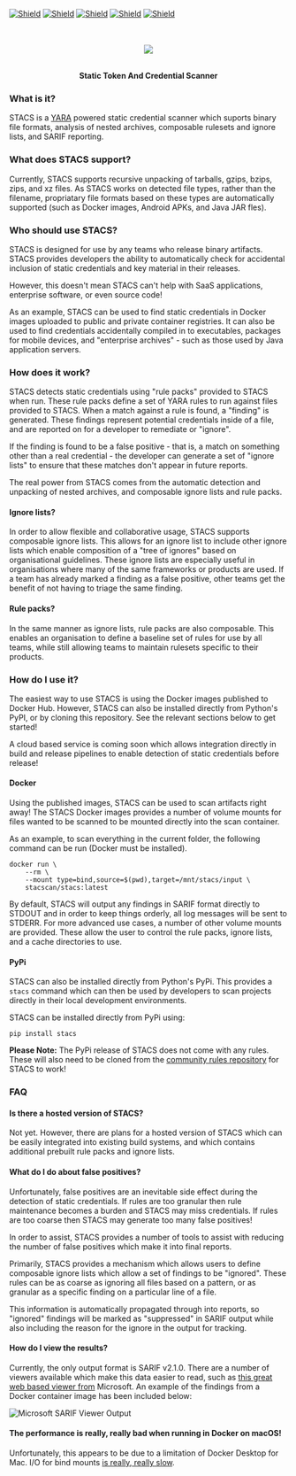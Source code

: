 [![Shield](https://img.shields.io/github/workflow/status/stacscan/stacs/check?style=flat-square)](https://github.com/stacscan/stacs/actions?workflow=check)
[![Shield](https://img.shields.io/github/workflow/status/stacscan/stacs/deploy?style=flat-square)](https://github.com/stacscan/stacs/actions?workflow=deploy)
[![Shield](https://img.shields.io/docker/pulls/stacscan/stacs?style=flat-square)](https://hub.docker.com/r/stacscan/stacs)
[![Shield](https://img.shields.io/docker/image-size/stacscan/stacs?style=flat-square)](https://hub.docker.com/r/stacscan/stacs/tags?page=1&ordering=last_updated)
[![Shield](https://img.shields.io/twitter/follow/stacscan?style=flat-square)](https://twitter.com/stacscan)
<p align="center">
    <br /><br />
    <img src="https://www.github.com/stacscan/stacs/blob/main/docs/images/STACS-Logo-RGB.small.png?raw=true">
</p>
<p align="center">
    <br />
    <b>Static Token And Credential Scanner</b>
    <br />
</p>

### What is it?

STACS is a [YARA](https://virustotal.github.io/yara/) powered static credential scanner
which suports binary file formats, analysis of nested archives, composable rulesets
and ignore lists, and SARIF reporting.

### What does STACS support?

Currently, STACS supports recursive unpacking of tarballs, gzips, bzips, zips, and xz
files. As STACS works on detected file types, rather than the filename, propriatary
file formats based on these types are automatically supported (such as Docker images,
Android APKs, and Java JAR fles).

### Who should use STACS?

STACS is designed for use by any teams who release binary artifacts. STACS provides
developers the ability to automatically check for accidental inclusion of static
credentials and key material in their releases.

However, this doesn't mean STACS can't help with SaaS applications, enterprise
software, or even source code!

As an example, STACS can be used to find static credentials in Docker images uploaded
to public and private container registries. It can also be used to find credentials
accidentally compiled in to executables, packages for mobile devices, and "enterprise
archives" - such as those used by Java application servers.

### How does it work?

STACS detects static credentials using "rule packs" provided to STACS when run. These
rule packs define a set of YARA rules to run against files provided to STACS. When a
match against a rule is found, a "finding" is generated. These findings represent
potential credentials inside of a file, and are reported on for a developer to remediate
or "ignore".

If the finding is found to be a false positive - that is, a match on something other
than a real credential - the developer can generate a set of "ignore lists" to ensure
that these matches don't appear in future reports.

The real power from STACS comes from the automatic detection and unpacking of nested
archives, and composable ignore lists and rule packs.

#### Ignore lists?

In order to allow flexible and collaborative usage, STACS supports composable ignore
lists. This allows for an ignore list to include other ignore lists which enable
composition of a "tree of ignores" based on organisational guidelines. These ignore
lists are especially useful in organisations where many of the same frameworks or
products are used. If a team has already marked a finding as a false positive, other
teams get the benefit of not having to triage the same finding.

#### Rule packs?

In the same manner as ignore lists, rule packs are also composable. This enables an
organisation to define a baseline set of rules for use by all teams, while still
allowing teams to maintain rulesets specific to their products.

### How do I use it?

The easiest way to use STACS is using the Docker images published to Docker Hub.
However, STACS can also be installed directly from Python's PyPI, or by cloning this
repository. See the relevant sections below to get started!

A cloud based service is coming soon which allows integration directly in build
and release pipelines to enable detection of static credentials before release!

#### Docker

Using the published images, STACS can be used to scan artifacts right away! The STACS
Docker images provides a number of volume mounts for files wanted to be scanned to be
mounted directly into the scan container.

As an example, to scan everything in the current folder, the following command can be
run (Docker must be installed).

```
docker run \
    --rm \
    --mount type=bind,source=$(pwd),target=/mnt/stacs/input \
    stacscan/stacs:latest
```

By default, STACS will output any findings in SARIF format directly to STDOUT and in
order to keep things orderly, all log messages will be sent to STDERR. For more advanced
use cases, a number of other volume mounts are provided. These allow the user to control
the rule packs, ignore lists, and a cache directories to use.

#### PyPi

STACS can also be installed directly from Python's PyPi. This provides a `stacs` command
which can then be used by developers to scan projects directly in their local
development environments.

STACS can be installed directly from PyPi using:

```
pip install stacs
```

**Please Note:** The PyPi release of STACS does not come with any rules. These will also
need to be cloned from the [community rules repository](https://github.com/stacscan/stacs-rules)
for STACS to work!

### FAQ

#### Is there a hosted version of STACS?

Not yet. However, there are plans for a hosted version of STACS which can be easily
integrated into existing build systems, and which contains additional prebuilt rule
packs and ignore lists.

#### What do I do about false positives?

Unfortunately, false positives are an inevitable side effect during the detection of
static credentials. If rules are too granular then rule maintenance becomes a burden
and STACS may miss credentials. If rules are too coarse then STACS may generate too
many false positives!

In order to assist, STACS provides a number of tools to assist with reducing the number
of false positives which make it into final reports.

Primarily, STACS provides a mechanism which allows users to define composable ignore
lists which allow a set of findings to be "ignored". These rules can be as coarse as
ignoring all files based on a pattern, or as granular as a specific finding on a
particular line of a file.

This information is automatically propagated through into reports, so "ignored" findings
will be marked as "suppressed" in SARIF output while also including the reason for the
ignore in the output for tracking.

#### How do I view the results?

Currently, the only output format is SARIF v2.1.0. There are a number of viewers
available which make this data easier to read, such as [this great web based viewer from](https://microsoft.github.io/sarif-web-component/) Microsoft. An example of the findings from a Docker container
image has been included below:

![Microsoft SARIF Viewer Output](https://www.github.com/stacscan/stacs/blob/main/docs/images/SARIF-Viewer-Example.png)

#### The performance is really, really bad when running in Docker on macOS!

Unfortunately, this appears to be due to a limitation of Docker Desktop for Mac. I/O
for bind mounts [is really, really slow](https://github.com/docker/for-mac/issues/3677).
